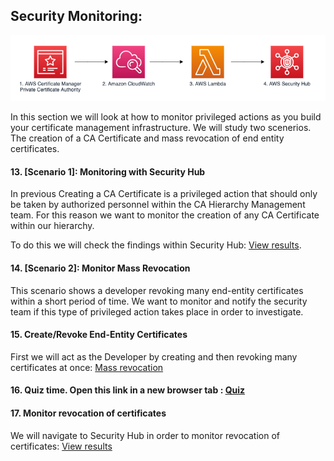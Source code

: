 ## Security Monitoring:
![alt text](img/architecture.png)

In this section we will look at how to monitor privileged actions as you build your certificate management infrastructure. We will study two scenerios. The creation of a CA Certificate and mass revocation of end entity certificates. 

#### 13. [Scenario 1]: Monitoring with Security Hub
In previous 
Creating a CA Certificate is a privileged action that should only be taken by authorized personnel within the CA Hierarchy Management team. For this reason we want to monitor the creation of any CA Certificate within our hierarchy. 

To do this we will check the findings within Security Hub: [View results](https://view.highspot.com/viewer/5e9f63cbc714332ad7cba2f6).

#### 14. [Scenario 2]: Monitor Mass Revocation
This scenario shows a developer revoking many end-entity certificates within a short period of time. We want to monitor and notify the security team if this type of privileged action takes place in order to investigate.

#### 15. Create/Revoke End-Entity Certificates
First we will act as the Developer by creating and then revoking many certificates at once: [Mass revocation](https://view.highspot.com/viewer/5da634e266bbaa2860b471a7)

#### 16. Quiz time. Open this link in a new browser tab : [Quiz](https://amazonmr.au1.qualtrics.com/jfe/form/SV_3mHHKwvVlxQ0v1X)

#### 17. Monitor revocation of certificates
We will navigate to Security Hub in order to monitor revocation of certificates: [View results](https://view.highspot.com/viewer/5ef51b34a2e3a9211e98c434)